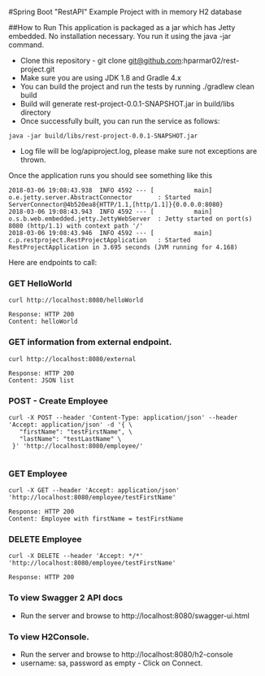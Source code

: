 #Spring Boot "RestAPI" Example Project with in memory H2 database

##How to Run
This application is packaged as a jar which has Jetty embedded. No installation necessary. You run it using the java -jar command.

* Clone this repository - git clone git@github.com:hparmar02/rest-project.git
* Make sure you are using JDK 1.8 and Gradle 4.x
* You can build the project and run the tests by running ./gradlew clean build
* Build will generate rest-project-0.0.1-SNAPSHOT.jar in build/libs directory
* Once successfully built, you can run the service as follows:

```
java -jar build/libs/rest-project-0.0.1-SNAPSHOT.jar
```
* Log file will be log/apiproject.log, please make sure not exceptions are thrown.

Once the application runs you should see something like this
```
2018-03-06 19:08:43.938  INFO 4592 --- [           main] o.e.jetty.server.AbstractConnector       : Started ServerConnector@4b520ea8{HTTP/1.1,[http/1.1]}{0.0.0.0:8080}
2018-03-06 19:08:43.943  INFO 4592 --- [           main] o.s.b.web.embedded.jetty.JettyWebServer  : Jetty started on port(s) 8080 (http/1.1) with context path '/'
2018-03-06 19:08:43.946  INFO 4592 --- [           main] c.p.restproject.RestProjectApplication   : Started RestProjectApplication in 3.695 seconds (JVM running for 4.168)
```


Here are endpoints to call:

### GET HelloWorld

```
curl http://localhost:8080/helloWorld

Response: HTTP 200
Content: helloWorld 
```
### GET information from external endpoint.

```
curl http://localhost:8080/external

Response: HTTP 200
Content: JSON list 
```

### POST - Create Employee

```
curl -X POST --header 'Content-Type: application/json' --header 'Accept: application/json' -d '{ \ 
   "firstName": "testFirstName", \ 
   "lastName": "testLastName" \ 
 }' 'http://localhost:8080/employee/'
 
```

### GET Employee

```
curl -X GET --header 'Accept: application/json' 'http://localhost:8080/employee/testFirstName'

Response: HTTP 200
Content: Employee with firstName = testFirstName
```

### DELETE Employee

```
curl -X DELETE --header 'Accept: */*' 'http://localhost:8080/employee/testFirstName'

Response: HTTP 200
```

### To view Swagger 2 API docs

* Run the server and browse to http://localhost:8080/swagger-ui.html

### To view H2Console.
* Run the server and browse to http://localhost:8080/h2-console
* username: sa, password as empty - Click on Connect.
